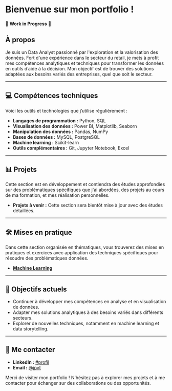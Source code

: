 # Bienvenue sur mon portfolio !

🚧 **Work in Progress** 🚧

## À propos  
Je suis un Data Analyst passionné par l'exploration et la valorisation des données. Fort d'une expérience dans le secteur du retail, je mets à profit mes compétences analytiques et techniques pour transformer les données en outils d’aide à la décision. Mon objectif est de trouver des solutions adaptées aux besoins variés des entreprises, quel que soit le secteur.

---

## 💻 Compétences techniques  
Voici les outils et technologies que j’utilise régulièrement :  
- **Langages de programmation :** Python, SQL  
- **Visualisation des données :** Power BI, Matplotlib, Seaborn  
- **Manipulation des données :** Pandas, NumPy  
- **Bases de données :** MySQL, PostgreSQL
- **Machine learning** : Scikit-learn
- **Outils complémentaires :** Git, Jupyter Notebook, Excel  

---

## 📊 Projets  
Cette section est en développement et contiendra des études approfondies sur des problématiques spécifiques que j'ai abordées, des projets au cours de ma formation, et mes réalisation personnelles.

- **Projets à venir :** Cette section sera bientôt mise à jour avec des études détaillées.

---

## 🛠 Mises en pratique  
Dans cette section organisée en thématiques, vous trouverez des mises en pratiques et exercices avec application des techniques spécifiques pour résoudre des problématiques données.

- [**Machine Learning**](./mise_en_pratique/machine_learning/)

---

## 🎯 Objectifs actuels  
- Continuer à développer mes compétences en analyse et en visualisation de données.  
- Adapter mes solutions analytiques à des besoins variés dans différents secteurs.  
- Explorer de nouvelles techniques, notamment en machine learning et data storytelling.  

---

## 🚀 Me contacter  
- **LinkedIn :** [#profil](https://www.linkedin.com/in/jpvt33)  
- **Email :** [@jpvt](mailto:jpvt@outlook.fr)

Merci de visiter mon portfolio ! N’hésitez pas à explorer mes projets et à me contacter pour échanger sur des collaborations ou des opportunités.
